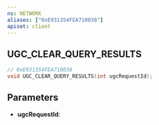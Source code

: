 ```yaml
---
ns: NETWORK
aliases: ["0xE931354FEA710038"]
apiset: client
---
```

## UGC_CLEAR_QUERY_RESULTS

```c
// 0xE931354FEA710038
void UGC_CLEAR_QUERY_RESULTS(int ugcRequestId);
```


## Parameters
* **ugcRequestId**:



